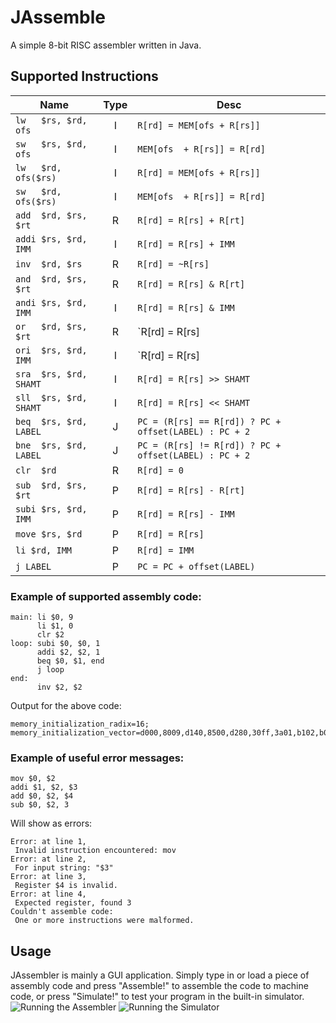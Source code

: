 # JAssemble
A simple 8-bit RISC assembler written in Java.

## Supported Instructions
|Name                   |Type |Desc                                                    |
|-----------------------|:---:|--------------------------------------------------------|
|`lw   $rs, $rd, ofs`   |  I  | `R[rd] = MEM[ofs + R[rs]]`                             |
|`sw   $rs, $rd, ofs`   |  I  | `MEM[ofs  + R[rs]] = R[rd]`                            |
|`lw   $rd, ofs($rs)`   |  I  | `R[rd] = MEM[ofs + R[rs]]`                             |
|`sw   $rd, ofs($rs)`   |  I  | `MEM[ofs  + R[rs]] = R[rd]`                            |
|`add  $rd, $rs, $rt`   |  R  | `R[rd] = R[rs] + R[rt]`                                |
|`addi $rs, $rd, IMM`   |  I  | `R[rd] = R[rs] + IMM`                                  |
|`inv  $rd, $rs`        |  R  | `R[rd] = ~R[rs]`                                       |
|`and  $rd, $rs, $rt`   |  R  | `R[rd] = R[rs] & R[rt]`                                |
|`andi $rs, $rd, IMM`   |  I  | `R[rd] = R[rs] & IMM`                                  |
|`or   $rd, $rs, $rt`   |  R  | `R[rd] = R[rs] | R[rt]`                                |
|`ori  $rs, $rd, IMM`   |  I  |  `R[rd] = R[rs] | IMM`                                 |
|`sra  $rs, $rd, SHAMT` |  I  | `R[rd] = R[rs] >> SHAMT`                               |
|`sll  $rs, $rd, SHAMT` |  I  | `R[rd] = R[rs] << SHAMT`                               |
|`beq  $rs, $rd, LABEL` |  J  | `PC = (R[rs] == R[rd]) ? PC + offset(LABEL) : PC + 2`  |
|`bne  $rs, $rd, LABEL` |  J  | `PC = (R[rs] != R[rd]) ? PC + offset(LABEL) : PC + 2`  |
|`clr  $rd`             |  R  | `R[rd] = 0`                                            |
|`sub  $rd, $rs, $rt`   |  P  | `R[rd] = R[rs] - R[rt]`                                |
|`subi $rs, $rd, IMM`   |  P  | `R[rd] = R[rs] - IMM`                                  |
|`move $rs, $rd`        |  P  | `R[rd] = R[rs]`                                        |
|`li $rd, IMM`          |  P  | `R[rd] = IMM`                                          |
|`j LABEL`              |  P  | `PC = PC + offset(LABEL)`                              |

### Example of supported assembly code:

```
main: li $0, 9
      li $1, 0
      clr $2
loop: subi $0, $0, 1
      addi $2, $2, 1
      beq $0, $1, end
      j loop
end:
      inv $2, $2
```

Output for the above code:
```
memory_initialization_radix=16;
memory_initialization_vector=d000,8009,d140,8500,d280,30ff,3a01,b102,b0fd,4880;
```

### Example of useful error messages:
```
mov $0, $2
addi $1, $2, $3
add $0, $2, $4
sub $0, $2, 3
```

Will show as errors:

```
Error: at line 1,
 Invalid instruction encountered: mov
Error: at line 2,
 For input string: "$3"
Error: at line 3,
 Register $4 is invalid.
Error: at line 4,
 Expected register, found 3
Couldn't assemble code:
 One or more instructions were malformed.
```

## Usage
JAssembler is mainly a GUI application. Simply type in or load a piece of
assembly code and press "Assemble!" to assemble the code to machine code,
or press "Simulate!" to test your program in the built-in simulator.
![Running the Assembler](https://i.imgur.com/rz3tYrV.png)
![Running the Simulator](https://i.imgur.com/BNj7wUL.png)
